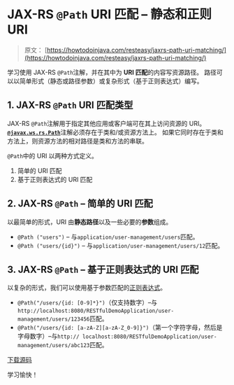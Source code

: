 # JAX-RS `@Path` URI 匹配 – 静态和正则 URI

> 原文： [https://howtodoinjava.com/resteasy/jaxrs-path-uri-matching/](https://howtodoinjava.com/resteasy/jaxrs-path-uri-matching/)

学习使用 JAX-RS `@Path`注解，并在其中为 **URI 匹配**的内容写资源路径。 路径可以以简单形式（静态或路径参数）或复杂形式（基于正则表达式）编写。

## 1\. JAX-RS `@Path` URI 匹配类型

JAX-RS `@Path`注解用于指定其他应用或客户端可在其上访问资源的 URI。 [**`@javax.ws.rs.Path`**](http://jackson.codehaus.org/javadoc/jax-rs/1.0/javax/ws/rs/Path.html "path annotation")注解必须存在于类和/或资源方法上。 如果它同时存在于类和方法上，则资源方法的相对路径是类和方法的串联。

`@Path`中的 URI 以两种方式定义。

1.  简单的 URI 匹配
2.  基于正则表达式的 URI 匹配

## 2\. JAX-RS `@Path` – 简单的 URI 匹配

以最简单的形式，URI 由**静态路径**以及一些必要的**参数**组成。

*   `@Path ("users")` – 与`application/user-management/users`匹配。
*   `@Path ("users/{id}")` – 与`application/user-management/users/12`匹配。

## 3\. JAX-RS `@Path` – 基于正则表达式的 URI 匹配

以复杂的形式，我们可以使用基于参数匹配的[正则表达式](https://howtodoinjava.com/java-regular-expression-tutorials/)。

*   `@Path("/users/{id: [0-9]*}")`（仅支持数字）–与`http://localhost:8080/RESTfulDemoApplication/user-management/users/123456`匹配。
*   `@Path("/users/{id: [a-zA-Z][a-zA-Z_0-9]}")`（第一个字符字母，然后是字母数字）–与`http:// localhost:8080/RESTfulDemoApplication/user-management/users/abc123`匹配。

[下载源码](https://docs.google.com/file/d/0B7yo2HclmjI4ZmpTcC0wZTJZRTQ/edit?usp=sharing)

学习愉快！